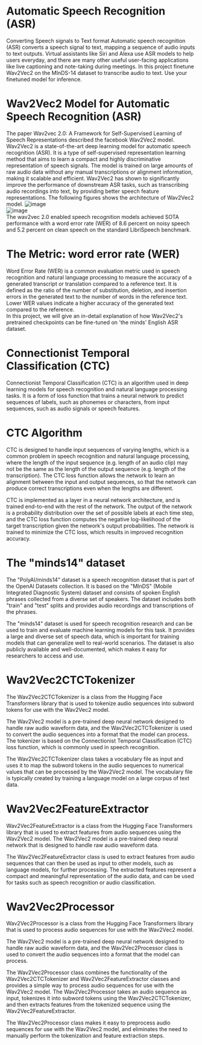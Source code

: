 # Automatic Speech Recognition (ASR)
Converting Speech signals to Text format
Automatic speech recognition (ASR) converts a speech signal to text, mapping a sequence of audio inputs to text outputs. Virtual assistants like Siri and Alexa use ASR models to help users everyday, and there are many other useful user-facing applications like live captioning and note-taking during meetings.
In this project finetune Wav2Vec2 on the MInDS-14 dataset to transcribe audio to text.
Use your finetuned model for inference.
# Wav2Vec2 Model for Automatic Speech Recognition (ASR)<br>
The paper Wav2vec 2.0: A Framework for Self-Supervised Learning of Speech Representations described the facebook Wav2Vec2 model. Wav2Vec2 is a state-of-the-art deep learning model for automatic speech recognition (ASR). It is a type of self-supervised representation learning method that aims to learn a compact and highly discriminative representation of speech signals. The model is trained on large amounts of raw audio data without any manual transcriptions or alignment information, making it scalable and efficient. Wav2Vec2 has shown to significantly improve the performance of downstream ASR tasks, such as transcribing audio recordings into text, by providing better speech feature representations. The following figures shows the architecture of Wav2Vec2 model.
![image](https://user-images.githubusercontent.com/102625347/217045620-66360f7c-50e6-4343-b1a6-1ec64613432a.png)<br>
![image](https://user-images.githubusercontent.com/102625347/217045685-4e250ef2-e67f-47e4-8052-7633f8d585d4.png)<br>
The wav2vec 2.0 enabled speech recognition models achieved SOTA performance with a word error rate (WER) of 8.6 percent on noisy speech and 5.2 percent on clean speech on the standard LibriSpeech benchmark.<br>
# The Metric: word error rate (WER)
Word Error Rate (WER) is a common evaluation metric used in speech recognition and natural language processing to measure the accuracy of a generated transcript or translation compared to a reference text. It is defined as the ratio of the number of substitution, deletion, and insertion errors in the generated text to the number of words in the reference text. Lower WER values indicate a higher accuracy of the generated text compared to the reference.<br>
In this project, we will give an in-detail explanation of how Wav2Vec2's pretrained checkpoints can be fine-tuned on 'the minds' English ASR dataset.<br>
# Connectionist Temporal Classification (CTC)
Connectionist Temporal Classification (CTC) is an algorithm used in deep learning models for speech recognition and natural language processing tasks. It is a form of loss function that trains a neural network to predict sequences of labels, such as phonemes or characters, from input sequences, such as audio signals or speech features.<br>
# CTC Algorithm
CTC is designed to handle input sequences of varying lengths, which is a common problem in speech recognition and natural language processing, where the length of the input sequence (e.g. length of an audio clip) may not be the same as the length of the output sequence (e.g. length of the transcription). The CTC loss function allows the network to learn an alignment between the input and output sequences, so that the network can produce correct transcriptions even when the lengths are different.<br>

CTC is implemented as a layer in a neural network architecture, and is trained end-to-end with the rest of the network. The output of the network is a probability distribution over the set of possible labels at each time step, and the CTC loss function computes the negative log-likelihood of the target transcription given the network's output probabilities. The network is trained to minimize the CTC loss, which results in improved recognition accuracy.<br>
# The "minds14" dataset
The "PolyAI/minds14" dataset is a speech recognition dataset that is part of the OpenAI Datasets collection. It is based on the "MInDS" (Mobile Integrated Diagnostic System) dataset and consists of spoken English phrases collected from a diverse set of speakers. The dataset includes both "train" and "test" splits and provides audio recordings and transcriptions of the phrases.

The "minds14" dataset is used for speech recognition research and can be used to train and evaluate machine learning models for this task. It provides a large and diverse set of speech data, which is important for training models that can generalize well to real-world scenarios. The dataset is also publicly available and well-documented, which makes it easy for researchers to access and use.

# Wav2Vec2CTCTokenizer<br>
The Wav2Vec2CTCTokenizer is a class from the Hugging Face Transformers library that is used to tokenize audio sequences into subword tokens for use with the Wav2Vec2 model.

The Wav2Vec2 model is a pre-trained deep neural network designed to handle raw audio waveform data, and the Wav2Vec2CTCTokenizer is used to convert the audio sequences into a format that the model can process. The tokenizer is based on the Connectionist Temporal Classification (CTC) loss function, which is commonly used in speech recognition.

The Wav2Vec2CTCTokenizer class takes a vocabulary file as input and uses it to map the subword tokens in the audio sequences to numerical values that can be processed by the Wav2Vec2 model. The vocabulary file is typically created by training a language model on a large corpus of text data.<br>

# Wav2Vec2FeatureExtractor <br>

Wav2Vec2FeatureExtractor is a class from the Hugging Face Transformers library that is used to extract features from audio sequences using the Wav2Vec2 model. The Wav2Vec2 model is a pre-trained deep neural network that is designed to handle raw audio waveform data.

The Wav2Vec2FeatureExtractor class is used to extract features from audio sequences that can then be used as input to other models, such as language models, for further processing. The extracted features represent a compact and meaningful representation of the audio data, and can be used for tasks such as speech recognition or audio classification.
# Wav2Vec2Processor <br>

Wav2Vec2Processor is a class from the Hugging Face Transformers library that is used to process audio sequences for use with the Wav2Vec2 model.<br>

The Wav2Vec2 model is a pre-trained deep neural network designed to handle raw audio waveform data, and the Wav2Vec2Processor class is used to convert the audio sequences into a format that the model can process.<br>

The Wav2Vec2Processor class combines the functionality of the Wav2Vec2CTCTokenizer and Wav2Vec2FeatureExtractor classes and provides a simple way to process audio sequences for use with the Wav2Vec2 model. The Wav2Vec2Processor takes an audio sequence as input, tokenizes it into subword tokens using the Wav2Vec2CTCTokenizer, and then extracts features from the tokenized sequence using the Wav2Vec2FeatureExtractor.<br>

The Wav2Vec2Processor class makes it easy to preprocess audio sequences for use with the Wav2Vec2 model, and eliminates the need to manually perform the tokenization and feature extraction steps.<br>
